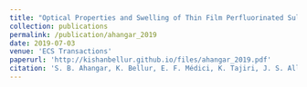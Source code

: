 ```yaml
---
title: "Optical Properties and Swelling of Thin Film Perfluorinated Sulfonic-Acid Ionomer"
collection: publications
permalink: /publication/ahangar_2019
date: 2019-07-03
venue: 'ECS Transactions'
paperurl: 'http://kishanbellur.github.io/files/ahangar_2019.pdf'
citation: 'S. B. Ahangar, K. Bellur, E. F. Médici, K. Tajiri, J. S. Allen and C. K. Choi. “Optical Properties and Swelling of Thin Film Perfluorinated Sulfonic-Acid Ionomer”, ECS Transactions, 92(8), pp 197 – 204, 2019.'
---
```

